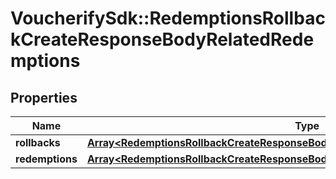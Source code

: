 # VoucherifySdk::RedemptionsRollbackCreateResponseBodyRelatedRedemptions

## Properties

| Name | Type | Description | Notes |
| ---- | ---- | ----------- | ----- |
| **rollbacks** | [**Array&lt;RedemptionsRollbackCreateResponseBodyRelatedRedemptionsRollbacksItem&gt;**](RedemptionsRollbackCreateResponseBodyRelatedRedemptionsRollbacksItem.md) |  | [optional] |
| **redemptions** | [**Array&lt;RedemptionsRollbackCreateResponseBodyRelatedRedemptionsRedemptionsItem&gt;**](RedemptionsRollbackCreateResponseBodyRelatedRedemptionsRedemptionsItem.md) |  | [optional] |

